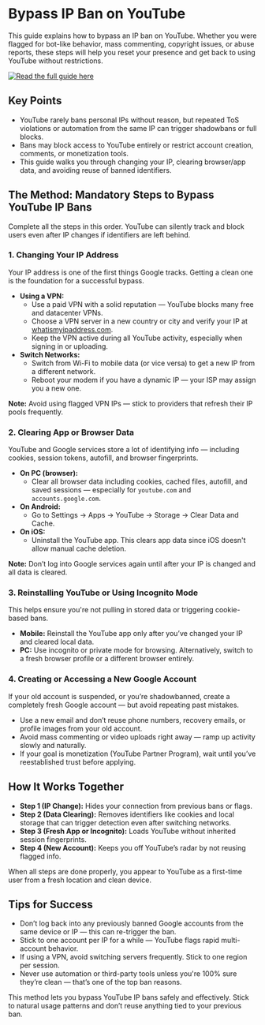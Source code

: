 <h1>Bypass IP Ban on YouTube</h1>
<p>This guide explains how to bypass an IP ban on YouTube. Whether you were flagged for bot-like behavior, mass commenting, copyright issues, or abuse reports, these steps will help you reset your presence and get back to using YouTube without restrictions.</p>
<p>
  <a href="https://slothytech.com/ip-ban/" target="_blank">
    <img src="https://img.shields.io/badge/Read%20the%20full%20guide%20here-blue?style=for-the-badge" alt="Read the full guide here" style="cursor: pointer;">
  </a>
</p>

<h2>Key Points</h2>
<ul>
    <li>YouTube rarely bans personal IPs without reason, but repeated ToS violations or automation from the same IP can trigger shadowbans or full blocks.</li>
    <li>Bans may block access to YouTube entirely or restrict account creation, comments, or monetization tools.</li>
    <li>This guide walks you through changing your IP, clearing browser/app data, and avoiding reuse of banned identifiers.</li>
</ul>

<h2>The Method: Mandatory Steps to Bypass YouTube IP Bans</h2>
<p>Complete all the steps in this order. YouTube can silently track and block users even after IP changes if identifiers are left behind.</p>

<h3>1. Changing Your IP Address</h3>
<p>Your IP address is one of the first things Google tracks. Getting a clean one is the foundation for a successful bypass.</p>
<ul>
    <li><strong>Using a VPN:</strong>
        <ul>
            <li>Use a paid VPN with a solid reputation — YouTube blocks many free and datacenter VPNs.</li>
            <li>Choose a VPN server in a new country or city and verify your IP at <a href="https://whatismyipaddress.com" target="_blank">whatismyipaddress.com</a>.</li>
            <li>Keep the VPN active during all YouTube activity, especially when signing in or uploading.</li>
        </ul>
    </li>
    <li><strong>Switch Networks:</strong>
        <ul>
            <li>Switch from Wi-Fi to mobile data (or vice versa) to get a new IP from a different network.</li>
            <li>Reboot your modem if you have a dynamic IP — your ISP may assign you a new one.</li>
        </ul>
    </li>
</ul>
<p><strong>Note:</strong> Avoid using flagged VPN IPs — stick to providers that refresh their IP pools frequently.</p>

<h3>2. Clearing App or Browser Data</h3>
<p>YouTube and Google services store a lot of identifying info — including cookies, session tokens, autofill, and browser fingerprints.</p>
<ul>
    <li><strong>On PC (browser):</strong>
        <ul>
            <li>Clear all browser data including cookies, cached files, autofill, and saved sessions — especially for <code>youtube.com</code> and <code>accounts.google.com</code>.</li>
        </ul>
    </li>
    <li><strong>On Android:</strong>
        <ul>
            <li>Go to Settings → Apps → YouTube → Storage → Clear Data and Cache.</li>
        </ul>
    </li>
    <li><strong>On iOS:</strong>
        <ul>
            <li>Uninstall the YouTube app. This clears app data since iOS doesn't allow manual cache deletion.</li>
        </ul>
    </li>
</ul>
<p><strong>Note:</strong> Don’t log into Google services again until after your IP is changed and all data is cleared.</p>

<h3>3. Reinstalling YouTube or Using Incognito Mode</h3>
<p>This helps ensure you're not pulling in stored data or triggering cookie-based bans.</p>
<ul>
    <li><strong>Mobile:</strong> Reinstall the YouTube app only after you’ve changed your IP and cleared local data.</li>
    <li><strong>PC:</strong> Use incognito or private mode for browsing. Alternatively, switch to a fresh browser profile or a different browser entirely.</li>
</ul>

<h3>4. Creating or Accessing a New Google Account</h3>
<p>If your old account is suspended, or you’re shadowbanned, create a completely fresh Google account — but avoid repeating past mistakes.</p>
<ul>
    <li>Use a new email and don’t reuse phone numbers, recovery emails, or profile images from your old account.</li>
    <li>Avoid mass commenting or video uploads right away — ramp up activity slowly and naturally.</li>
    <li>If your goal is monetization (YouTube Partner Program), wait until you’ve reestablished trust before applying.</li>
</ul>

<h2>How It Works Together</h2>
<ul>
    <li><strong>Step 1 (IP Change):</strong> Hides your connection from previous bans or flags.</li>
    <li><strong>Step 2 (Data Clearing):</strong> Removes identifiers like cookies and local storage that can trigger detection even after switching networks.</li>
    <li><strong>Step 3 (Fresh App or Incognito):</strong> Loads YouTube without inherited session fingerprints.</li>
    <li><strong>Step 4 (New Account):</strong> Keeps you off YouTube’s radar by not reusing flagged info.</li>
</ul>
<p>When all steps are done properly, you appear to YouTube as a first-time user from a fresh location and clean device.</p>

<h2>Tips for Success</h2>
<ul>
    <li>Don’t log back into any previously banned Google accounts from the same device or IP — this can re-trigger the ban.</li>
    <li>Stick to one account per IP for a while — YouTube flags rapid multi-account behavior.</li>
    <li>If using a VPN, avoid switching servers frequently. Stick to one region per session.</li>
    <li>Never use automation or third-party tools unless you're 100% sure they’re clean — that’s one of the top ban reasons.</li>
</ul>

<p>This method lets you bypass YouTube IP bans safely and effectively. Stick to natural usage patterns and don’t reuse anything tied to your previous ban.</p>
